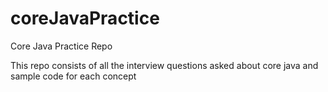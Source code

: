 # coreJavaPractice

Core Java Practice Repo

This repo consists of all the interview questions asked about core java and sample code for each concept
